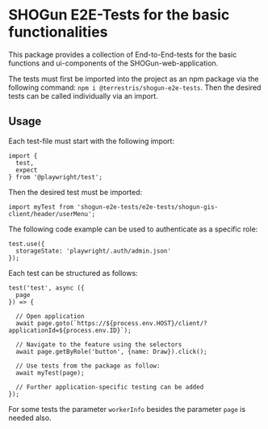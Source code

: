 # SHOGun E2E-Tests for the basic functionalities

This package provides a collection of End-to-End-tests for the basic functions and ui-components of the SHOGun-web-application.

The tests must first be imported into the project as an npm package via the following command: 
```npm i @terrestris/shogun-e2e-tests```. 
Then the desired tests can be called individually via an import.

## Usage

Each test-file must start with the following import:

```
import {
  test,
  expect
} from '@playwright/test';
```

Then the desired test must be imported:

```
import myTest from 'shogun-e2e-tests/e2e-tests/shogun-gis-client/header/userMenu';
```

The following code example can be used to authenticate as a specific role:

```
test.use({
  storageState: 'playwright/.auth/admin.json'
});
```

Each test can be structured as follows:

```
test('test', async ({
  page
}) => {

  // Open application
  await page.goto(`https://${process.env.HOST}/client/?applicationId=${process.env.ID}`);

  // Navigate to the feature using the selectors
  await page.getByRole('button', {name: Draw}).click();

  // Use tests from the package as follow:
  await myTest(page);

  // Further application-specific testing can be added
});
```

For some tests the parameter `workerInfo` besides the parameter `page` is needed also. 
